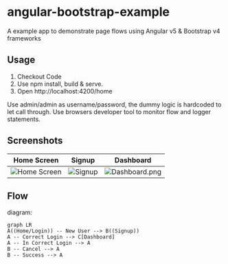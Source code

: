 # angular-bootstrap-example
A example app to demonstrate page flows using Angular v5 &amp; Bootstrap v4 frameworks

## Usage

 1. Checkout Code
 2. Use npm install, build & serve.
 3. Open http://localhost:4200/home

Use admin/admin as username/password, the dummy logic is hardcoded to let call through.
Use browsers developer tool to monitor flow and logger statements.

## Screenshots

|Home Screen|Signup|Dashboard|
|--|--|--|
|![Home Screen](https://raw.githubusercontent.com/mayankgsingh/angular-bootstrap-example/master/screenshots/Home.png)|![Signup](https://raw.githubusercontent.com/mayankgsingh/angular-bootstrap-example/master/screenshots/SignUp.png)|![Dashboard.png](https://raw.githubusercontent.com/mayankgsingh/angular-bootstrap-example/master/screenshots/Dashboard.png)|


## Flow
diagram:

```mermaid
graph LR
A((Home/Login)) -- New User --> B((Signup))
A -- Correct Login --> C[Dashboard]
A -- In Correct Login --> A
B -- Cancel --> A
B -- Success --> A
```